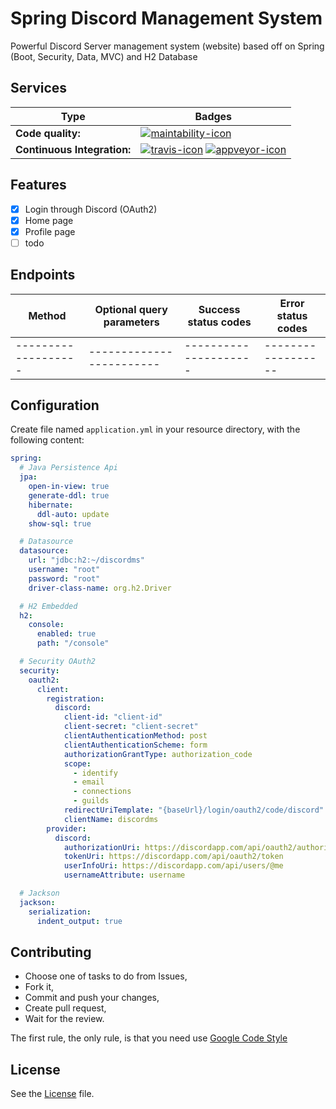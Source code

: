 # Spring Discord Management System
Powerful Discord Server management system (website) based off on Spring (Boot, Security, Data, MVC) and H2 Database

## Services
| Type                        | Badges                                                               |
| --------------------------- | -------------------------------------------------------------------- |
| **Code quality:**           | [![maintability-icon]][maintability]                                 |
| **Continuous Integration:** | [![travis-icon]][travis] [![appveyor-icon]][appveyor]                |

## Features
- [x] Login through Discord (OAuth2)
- [x] Home page
- [x] Profile page
- [ ] todo

## Endpoints

| Method                                             | Optional query parameters      | Success status codes   | Error status codes |
| -------------------------------------------------- | --------------------------     | ---------------------  | ------------------ |                   
| -------------------                                |  ------------------------      | ---------------------  | ------------------ |

## Configuration
Create file named `application.yml` in your resource directory, with the following content:
```yml
spring:
  # Java Persistence Api
  jpa:
    open-in-view: true
    generate-ddl: true
    hibernate:
      ddl-auto: update
    show-sql: true

  # Datasource
  datasource:
    url: "jdbc:h2:~/discordms"
    username: "root"
    password: "root"
    driver-class-name: org.h2.Driver

  # H2 Embedded
  h2:
    console:
      enabled: true
      path: "/console"

  # Security OAuth2
  security:
    oauth2:
      client:
        registration:
          discord:
            client-id: "client-id"
            client-secret: "client-secret"
            clientAuthenticationMethod: post
            clientAuthenticationScheme: form
            authorizationGrantType: authorization_code
            scope:
              - identify
              - email
              - connections
              - guilds
            redirectUriTemplate: "{baseUrl}/login/oauth2/code/discord"
            clientName: discordms
        provider:
          discord:
            authorizationUri: https://discordapp.com/api/oauth2/authorize
            tokenUri: https://discordapp.com/api/oauth2/token
            userInfoUri: https://discordapp.com/api/users/@me
            usernameAttribute: username

  # Jackson
  jackson:
    serialization:
      indent_output: true
```

## Contributing
- Choose one of tasks to do from Issues,
- Fork it,
- Commit and push your changes,
- Create pull request,
- Wait for the review.

The first rule, the only rule, is that you need use [Google Code Style][google-code-style]

## License
See the [License][license] file.

[maintability-icon]: https://api.codeclimate.com/v1/badges/61b7460c1d6a639b2f4c/maintainability
[maintability]: https://codeclimate.com/github/bmstefanski/spring-discord-management-system/maintainability
[appveyor-icon]: https://ci.appveyor.com/api/projects/status/ntharbqfx7i861u6?svg=true
[appveyor]: https://ci.appveyor.com/project/bmstefanski/spring-discord-management-system
[travis-icon]: https://travis-ci.org/bmstefanski/spring-discord-management-system.svg?branch=master
[travis]: https://travis-ci.org/bmstefanski/spring-discord-management-system
[license]: https://github.com/bmstefanski/spring-discord-management-system/blob/master/LICENSE
[google-code-style]: https://github.com/google/styleguide/blob/gh-pages/intellij-java-google-style.xml
